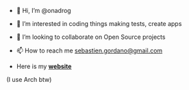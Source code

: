 -   👋 Hi, I’m @onadrog
-   👀 I’m interested in coding things making tests, create apps
-   💞️ I’m looking to collaborate on Open Source projects
-   📫 How to reach me sebastien.gordano@gmail.com

- Here is my [**website**](https://onadrog.github.io/)

(I use Arch btw)

